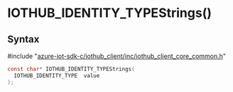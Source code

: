 # IOTHUB_IDENTITY_TYPEStrings()

## Syntax

\#include "[azure-iot-sdk-c/iothub_client/inc/iothub_client_core_common.h](../iot-c-ref-iothub-client-core-common-h.md)"  
```C
const char* IOTHUB_IDENTITY_TYPEStrings(
  IOTHUB_IDENTITY_TYPE  value
);
```

